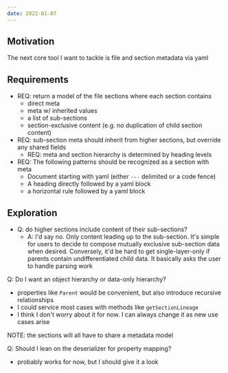 ```yaml
---
date: 2022-01-07
---
```


## Motivation

The next core tool I want to tackle is file and section metadata via yaml


## Requirements
- REQ: return a model of the file sections where each section contains
  - direct meta
  - meta w/ inherited values
  - a list of sub-sections
  - section-exclusive content (e.g. no duplication of child section content)
- REQ: sub-section meta should inherit from higher sections, but override any shared fields
  - REQ: meta and section hierarchy is determined by heading levels
- REQ: The following patterns should be recognized as a section with meta
  - Document starting with yaml (either `---` delimited or a code fence) 
  - A heading directly followed by a yaml block
  - a horizontal rule followed by a yaml block


## Exploration
- Q: do higher sections include content of their sub-sections?
  - A: I'd say no. Only content leading up to the sub-section. It's simple for users to decide to compose mutually exclusive sub-section data when desired. Conversely, it'd be hard to get single-layer-only if parents contain undifferentiated child data. It basically asks the user to handle parsing work

Q: Do I want an object hierarchy or data-only hierarchy?
- properties like `Parent` would be convenient, but also introduce recursive relationships
- I could service most cases with methods like `getSectionLineage`
- I think I don't worry about it for now. I can always change it as new use cases arise

NOTE: the sections will all have to share a metadata model

Q: Should I lean on the deserializer for property mapping?
- probably works for now, but I should give it a look
